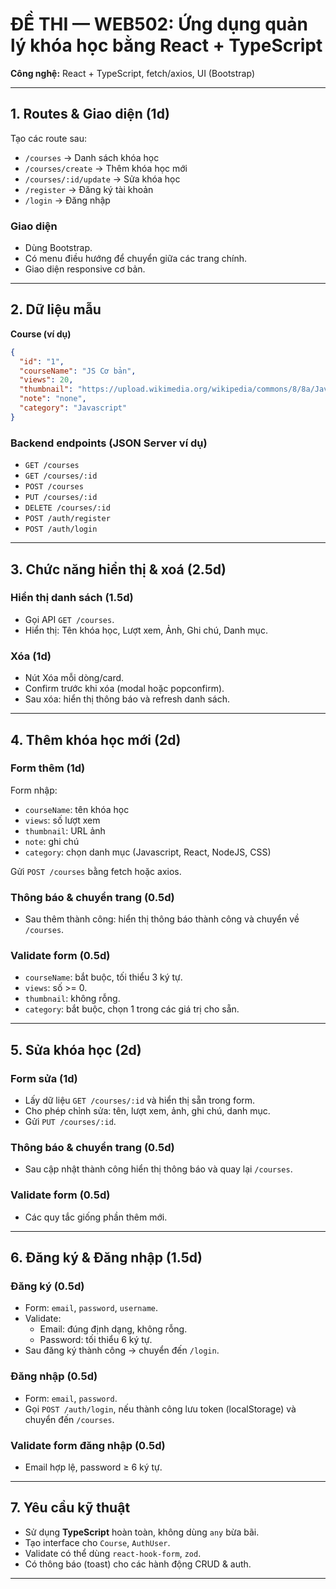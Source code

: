 # ĐỀ THI — WEB502: Ứng dụng quản lý khóa học bằng React + TypeScript

**Công nghệ:** React + TypeScript, fetch/axios, UI (Bootstrap)

---

## 1. Routes & Giao diện (1d)

Tạo các route sau:

- `/courses` → Danh sách khóa học
- `/courses/create` → Thêm khóa học mới
- `/courses/:id/update` → Sửa khóa học
- `/register` → Đăng ký tài khoản
- `/login` → Đăng nhập

### Giao diện

- Dùng Bootstrap.
- Có menu điều hướng để chuyển giữa các trang chính.
- Giao diện responsive cơ bản.

---

## 2. Dữ liệu mẫu

**Course (ví dụ)**

```json
{
  "id": "1",
  "courseName": "JS Cơ bản",
  "views": 20,
  "thumbnail": "https://upload.wikimedia.org/wikipedia/commons/8/8a/Javascript.jpg",
  "note": "none",
  "category": "Javascript"
}
```

### Backend endpoints (JSON Server ví dụ)

- `GET /courses`
- `GET /courses/:id`
- `POST /courses`
- `PUT /courses/:id`
- `DELETE /courses/:id`
- `POST /auth/register`
- `POST /auth/login`

---

## 3. Chức năng hiển thị & xoá (2.5d)

### Hiển thị danh sách (1.5d)

- Gọi API `GET /courses`.
- Hiển thị: Tên khóa học, Lượt xem, Ảnh, Ghi chú, Danh mục.

### Xóa (1d)

- Nút Xóa mỗi dòng/card.
- Confirm trước khi xóa (modal hoặc popconfirm).
- Sau xóa: hiển thị thông báo và refresh danh sách.

---

## 4. Thêm khóa học mới (2d)

### Form thêm (1d)

Form nhập:

- `courseName`: tên khóa học
- `views`: số lượt xem
- `thumbnail`: URL ảnh
- `note`: ghi chú
- `category`: chọn danh mục (Javascript, React, NodeJS, CSS)

Gửi `POST /courses` bằng fetch hoặc axios.

### Thông báo & chuyển trang (0.5d)

- Sau thêm thành công: hiển thị thông báo thành công và chuyển về `/courses`.

### Validate form (0.5d)

- `courseName`: bắt buộc, tối thiểu 3 ký tự.
- `views`: số >= 0.
- `thumbnail`: không rỗng.
- `category`: bắt buộc, chọn 1 trong các giá trị cho sẵn.

---

## 5. Sửa khóa học (2d)

### Form sửa (1d)

- Lấy dữ liệu `GET /courses/:id` và hiển thị sẵn trong form.
- Cho phép chỉnh sửa: tên, lượt xem, ảnh, ghi chú, danh mục.
- Gửi `PUT /courses/:id`.

### Thông báo & chuyển trang (0.5d)

- Sau cập nhật thành công hiển thị thông báo và quay lại `/courses`.

### Validate form (0.5d)

- Các quy tắc giống phần thêm mới.

---

## 6. Đăng ký & Đăng nhập (1.5d)

### Đăng ký (0.5d)

- Form: `email`, `password`, `username`.
- Validate:
  - Email: đúng định dạng, không rỗng.
  - Password: tối thiểu 6 ký tự.
- Sau đăng ký thành công → chuyển đến `/login`.

### Đăng nhập (0.5d)

- Form: `email`, `password`.
- Gọi `POST /auth/login`, nếu thành công lưu token (localStorage) và chuyển đến `/courses`.

### Validate form đăng nhập (0.5d)

- Email hợp lệ, password ≥ 6 ký tự.

---

## 7. Yêu cầu kỹ thuật

- Sử dụng **TypeScript** hoàn toàn, không dùng `any` bừa bãi.
- Tạo interface cho `Course`, `AuthUser`.
- Validate có thể dùng `react-hook-form`, `zod`.
- Có thông báo (toast) cho các hành động CRUD & auth.

---
